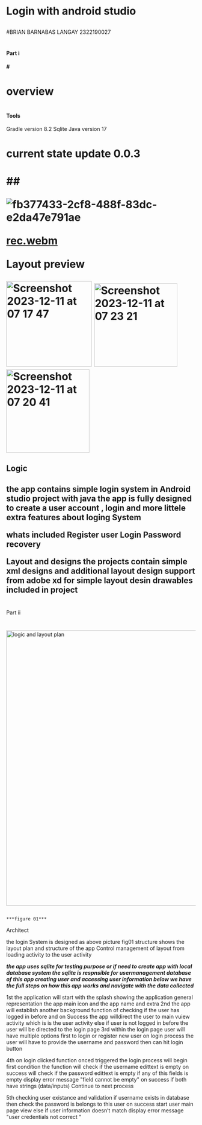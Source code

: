# Login with android studio

##
#BRIAN BARNABAS LANGAY
2322190027
##

#
<h4>Part i<h4/>
#


<h1>overview<h1/>

<h4>Tools</h4>
<p>
Gradle version 8.2
Sqlite
Java version 17
</p>

<h1>current state update 0.0.3<h1/>
##


![fb377433-2cf8-488f-83dc-e2da47e791ae](https://github.com/brianlangay4/Login/assets/67788456/c16db399-4011-4d02-8ce3-72f533722686)


[rec.webm](https://github.com/brianlangay4/Login/assets/67788456/7a6ca0e1-78a3-4fb0-bf53-525a2808aa93)

**Layout preview**

<img width="227" alt="Screenshot 2023-12-11 at 07 17 47" src="https://github.com/brianlangay4/Login/assets/67788456/e5ff6f8e-c61a-4813-a119-4106b20f755b">


<img width="221" alt="Screenshot 2023-12-11 at 07 23 21" src="https://github.com/brianlangay4/Login/assets/67788456/18e814fb-7bad-4ecd-addb-7291b4d4ec68">


<img width="221" alt="Screenshot 2023-12-11 at 07 20 41" src="https://github.com/brianlangay4/Login/assets/67788456/df8c3d0c-d36a-4cc6-a25b-588c6f6b16ab">





<h2>Logic<h2/>
the app contains simple login system in Android studio project with java 
the app is fully designed to create a user account , login and more littele extra features about loging System 

whats included 
Register user
Login
Password recovery 


Layout and designs 
the projects contain simple xml designs and additional layout design  support from adobe xd for simple layout desin drawables included in project

#
Part ii
#


<img width="730" alt="logic and layout plan" src="https://github.com/brianlangay4/Login/assets/67788456/77e6cd7d-e67e-4112-8e62-4e742c9b4504">

                                                                                    ***figure 01***

Architect 

the login System is designed as above picture fig01 structure 
shows the layout plan and structure of the app Control management of layout from loading activity to the user activity 

***the app uses sqlite for testing purpose or if need to create app with local database system the sqlite is respnsible for usermanagement database of this app creating user and accessing user information below we have the full steps on how this app works and navigate with the data collected***

1st the application will start with the splash showing the application general representation the app main icon and the app name and extra
2nd the app will establish another background function of checking if the user has logged in before and on Success the app willdirect the user to main vuiew activity 
which is is the user activity else if user is not logged in before the  user will be directed to the login page 
3rd within the login page user will have multiple options first to login or register new user on login process the user will have to provide the username and password then 
can hit login button 

4th on login clicked  function onced triggered the login process will begin first condition the function will check if the username edittext is empty on success 
will check if the password edittext is empty if any of this fields is empty display error message "field cannot be empty" on success if both have strings (data/inputs) 
Continue to next process

5th checking user existance and validation if username exists in database then check the password is belongs to this user on success start user main page view else
if user information doesn’t match display error message "user credentials not correct "





